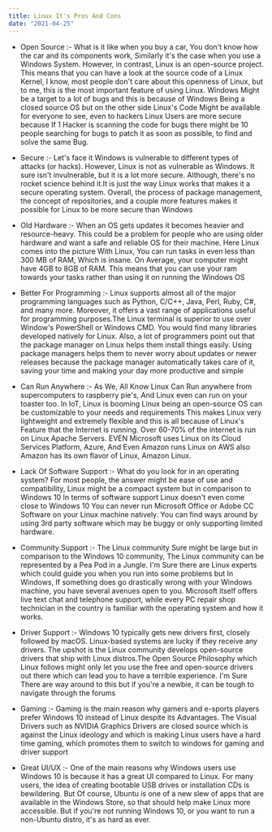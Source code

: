```yaml
---
title: Linux It's Pros And Cons
date: "2021-04-25"
---
```


* Open Source :- What is it like when you buy a car, You don't know how the car and its components work, Similarly it's the case when you use a Windows System. However, in contrast, Linux is an open-source project. This means that you can have a look at the source code of a Linux Kernel, I know, most people don't care about this openness of Linux, but to me, this is the most important feature of using Linux. Windows Might be a target to a lot of bugs and this is because of Windows Being a closed source OS but on the other side Linux's Code Might be available for everyone to see, even to hackers Linux Users are more secure because If 1 Hacker is scanning the code for bugs there might be 10 people searching for bugs to patch it as soon as possible, to find and solve the same Bug.

* Secure :- Let's face it Windows is vulnerable to different types of attacks (or hacks). However, Linux is not as vulnerable as Windows. It sure isn't invulnerable, but it is a lot more secure. Although, there's no rocket science behind it.It is just the way Linux works that makes it a secure operating system. Overall, the process of package management, the concept of repositories, and a couple more features makes it possible for Linux to be more secure than Windows

* Old Hardware :- When an OS gets updates it becomes heavier and resource-heavy. This could be a problem for people who are using older hardware and want a safe and reliable OS for their machine. Here Linux comes into the picture With Linux, You can run tasks in even less than 300 MB of RAM, Which is insane. On Average, your computer might have 4GB to 8GB of RAM. This means that you can use your ram towards your tasks rather than using it on running the Windows OS

* Better For Programming :- Linux supports almost all of the major programming languages such as Python, C/C++, Java, Perl, Ruby, C#, and many more. Moreover, it offers a vast range of applications useful for programming purposes.The Linux terminal is superior to use over Window's PowerShell or Windows CMD. You would find many libraries developed natively for Linux. Also, a lot of programmers point out that the package manager on Linux helps them install things easily. Using package managers helps them to never worry about updates or newer releases because the package manager automatically takes care of it, saving your time and making your day more productive and simple
                 
* Can Run Anywhere :- As We, All Know Linux Can Run anywhere from supercomputers to raspberry pie's, And Linux even can run on your toaster too. In IoT, Linux is booming Linux being an open-source OS can be customizable to your needs and requirements This makes Linux very lightweight and extremely flexible and this is all because of Linux's Feature that the Internet is running. Over 60-70% of the internet is run on Linux Apache Servers. EVEN Microsoft uses Linux on its Cloud Services Platform, Azure, And Even Amazon runs Linux on AWS also Amazon has its own flavor of Linux, Amazon Linux.
                 
* Lack Of Software Support :- What do you look for in an operating system? For most people, the answer might be ease of use and compatibility, Linux might be a compact system but in comparison to Windows 10 In terms of software support Linux doesn't even come close to Windows 10 You can never run Microsoft Office or Adobe CC Software on your Linux machine natively. You can find ways around by using 3rd party software which may be buggy or only supporting limited hardware.
                      
* Community Support :- The Linux community Sure might be large but in comparison to the Windows 10 community, The Linux community can be represented by a Pea Pod in a Jungle. I'm Sure there are Linux experts which could guide you when you run into some problems but In Windows, If something does go drastically wrong with your Windows machine, you have several avenues open to you. Microsoft itself offers live text chat and telephone support, while every PC repair shop technician in the country is familiar with the operating system and how it works.
                 
* Driver Support :- Windows 10 typically gets new drivers first, closely followed by macOS. Linux-based systems are lucky if they receive any drivers. The upshot is the Linux community develops open-source drivers that ship with Linux distros.The Open Source Philosophy which Linux follows might only let you use the free and open-source drivers out there which can lead you to have a terrible experience. I'm Sure There are way around to this but if you're a newbie, it can be tough to navigate through the forums
                 
* Gaming :- Gaming is the main reason why gamers and e-sports players prefer Windows 10 instead of Linux despite its Advantages. The Visual Drivers such as NVIDIA Graphics Drivers are closed source which is against the Linux ideology and which is making Linux users have a hard time gaming, which promotes them to switch to windows for gaming and driver support 
                  
* Great UI/UX :- One of the main reasons why Windows users use Windows 10 is because it has a great UI compared to Linux. For many users, the idea of creating bootable USB drives or installation CDs is bewildering. But Of course, Ubuntu is one of a new slew of apps that are available in the Windows Store, so that should help make Linux more accessible. But if you're not running Windows 10, or you want to run a non-Ubuntu distro, it's as hard as ever.
                
